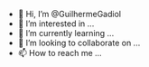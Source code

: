 - 👋 Hi, I’m @GuilhermeGadiol
- 👀 I’m interested in ...
- 🌱 I’m currently learning ...
- 💞️ I’m looking to collaborate on ...
- 📫 How to reach me ...

<!---
GuilhermeGadiol/GuilhermeGadiol is a ✨ special ✨ repository because its `README.md` (this file) appears on your GitHub profile.
You can click the Preview link to take a look at your changes.
--->
